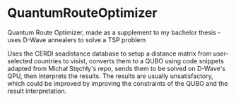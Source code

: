 # QuantumRouteOptimizer
Quantum Route Optimizer, made as a supplement to my bachelor thesis - uses D-Wave annealers to solve a TSP problem

Uses the CERDI seadistance database to setup a distance matrix from user-selected countries to visist, converts them to a QUBO using code snippets adapted from Michał Stęchły's repo, sends them to be solved on D-Wave's QPU, then interprets the results.
The results are usually unsatisfactory, which could be improved by improving the constraints of the QUBO and the result interpretation.
